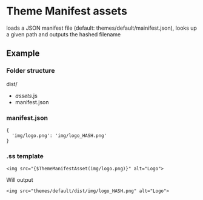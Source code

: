 # Theme Manifest assets

loads a JSON manifest file (default: themes/default/mainifest.json), looks up a given path and outputs the hashed filename

## Example

### Folder structure
dist/
 - *assets*.js
 - manifest.json

### manifest.json
```
{
  'img/logo.png': 'img/logo_HASH.png'
}
```

### .ss template
```
<img src="{$ThemeManifestAsset(img/logo.png)}" alt="Logo">
```
Will output
```
<img src="themes/default/dist/img/logo_HASH.png" alt="Logo">
```
